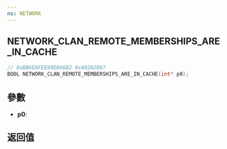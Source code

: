 ```yaml
---
ns: NETWORK
---
```

## NETWORK_CLAN_REMOTE_MEMBERSHIPS_ARE_IN_CACHE

```c
// 0xBB6E6FEE99D866B2 0x40202867
BOOL NETWORK_CLAN_REMOTE_MEMBERSHIPS_ARE_IN_CACHE(int* p0);
```


## 參數
* **p0**: 

## 返回值
